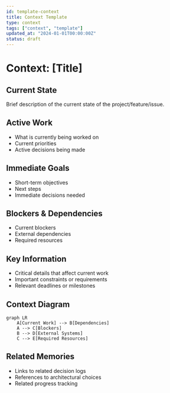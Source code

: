 ```yaml
---
id: template-context
title: Context Template
type: context
tags: ["context", "template"]
updated_at: "2024-01-01T00:00:00Z"
status: draft
---
```


# Context: [Title]

## Current State
Brief description of the current state of the project/feature/issue.

## Active Work
- What is currently being worked on
- Current priorities
- Active decisions being made

## Immediate Goals
- Short-term objectives
- Next steps
- Immediate decisions needed

## Blockers & Dependencies
- Current blockers
- External dependencies
- Required resources

## Key Information
- Critical details that affect current work
- Important constraints or requirements
- Relevant deadlines or milestones

## Context Diagram
```mermaid
graph LR
    A[Current Work] --> B[Dependencies]
    A --> C[Blockers]
    B --> D[External Systems]
    C --> E[Required Resources]
```

## Related Memories
- Links to related decision logs
- References to architectural choices
- Related progress tracking